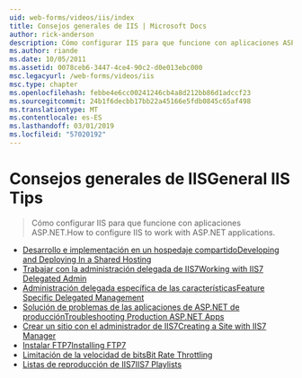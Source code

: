 ```yaml
---
uid: web-forms/videos/iis/index
title: Consejos generales de IIS | Microsoft Docs
author: rick-anderson
description: Cómo configurar IIS para que funcione con aplicaciones ASP.NET.
ms.author: riande
ms.date: 10/05/2011
ms.assetid: 0078ceb6-3447-4ce4-90c2-d0e013ebc000
msc.legacyurl: /web-forms/videos/iis
msc.type: chapter
ms.openlocfilehash: febbe4e6cc00241246cb4a8d212bb86d1adccf23
ms.sourcegitcommit: 24b1f6decbb17bb22a45166e5fdb0845c65af498
ms.translationtype: MT
ms.contentlocale: es-ES
ms.lasthandoff: 03/01/2019
ms.locfileid: "57020192"
---
```

<a name="general-iis-tips"></a><span data-ttu-id="98b48-103">Consejos generales de IIS</span><span class="sxs-lookup"><span data-stu-id="98b48-103">General IIS Tips</span></span>
====================
> <span data-ttu-id="98b48-104">Cómo configurar IIS para que funcione con aplicaciones ASP.NET.</span><span class="sxs-lookup"><span data-stu-id="98b48-104">How to configure IIS to work with ASP.NET applications.</span></span>


- [<span data-ttu-id="98b48-105">Desarrollo e implementación en un hospedaje compartido</span><span class="sxs-lookup"><span data-stu-id="98b48-105">Developing and Deploying In a Shared Hosting</span></span>](developing-and-deploying-in-a-shared-hosting.md)
- [<span data-ttu-id="98b48-106">Trabajar con la administración delegada de IIS7</span><span class="sxs-lookup"><span data-stu-id="98b48-106">Working with IIS7 Delegated Admin</span></span>](working-with-iis7-deligated-admin.md)
- [<span data-ttu-id="98b48-107">Administración delegada específica de las características</span><span class="sxs-lookup"><span data-stu-id="98b48-107">Feature Specific Delegated Management</span></span>](feature-specific-delegated-management.md)
- [<span data-ttu-id="98b48-108">Solución de problemas de las aplicaciones de ASP.NET de producción</span><span class="sxs-lookup"><span data-stu-id="98b48-108">Troubleshooting Production ASP.NET Apps</span></span>](troubleshooting-production-aspnet-apps.md)
- [<span data-ttu-id="98b48-109">Crear un sitio con el administrador de IIS7</span><span class="sxs-lookup"><span data-stu-id="98b48-109">Creating a Site with IIS7 Manager</span></span>](creating-a-site-with-iis7-manager.md)
- [<span data-ttu-id="98b48-110">Instalar FTP7</span><span class="sxs-lookup"><span data-stu-id="98b48-110">Installing FTP7</span></span>](installing-ftp7.md)
- [<span data-ttu-id="98b48-111">Limitación de la velocidad de bits</span><span class="sxs-lookup"><span data-stu-id="98b48-111">Bit Rate Throttling</span></span>](bit-rate-throttling.md)
- [<span data-ttu-id="98b48-112">Listas de reproducción de IIS7</span><span class="sxs-lookup"><span data-stu-id="98b48-112">IIS7 Playlists</span></span>](iis7-playlists.md)
